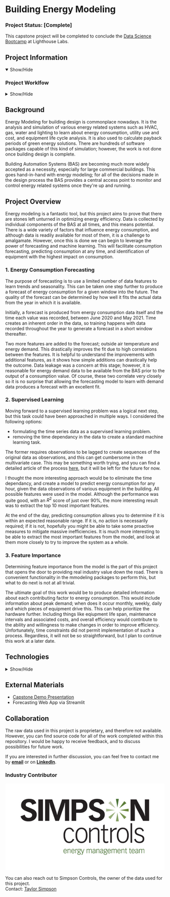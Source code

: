 # Building Energy Modeling

### Project Status: [Complete]
This capstone project will be completed to conclude the [Data Science Bootcamp][LighthouseLabs] at Lighthouse Labs.  

## Project Information
<details open>
<summary>Show/Hide</summary>

### Project Worklfow
<details>
<summary>Show/Hide</summary>

- exploratory data analysis & visualization
- data processing & cleaning
- time series forecasting
- supervised learning modeling
- model evaluation
- feature importance analysis
- data application deployment 
</details>

## Background
Energy Modeling for building design is commonplace nowadays. It is the analysis and simulation of various energy related systems such as HVAC, gas, water and lighting to learn about energy consumption, utility use and cost, and equipment life cycle analysis. It is also used to calculate payback periods of green energy solutions. There are hundreds of software packages capable of this kind of simulation; however, the work is not done once building design is complete.

Building Automation Systems (BAS) are becoming much more widely accepted as a necessity, especially for large commercial buildings. This goes hand-in-hand with energy modeling; for all of the decisions made in the design process the BAS provides a central access point to monitor and control energy related systems once they're up and running.

## Project Overview
Energy modeling is a fantastic tool, but this project aims to prove that there are stones left unturned in optimizing energy efficiency. Data is collected by individual components of the BAS at all times, and this means potential. There is a wide variety of factors that influence energy consumption, and although data is readily available for most of them, it is a challenge to amalgamate. However, once this is done we can begin to leverage the power of forecasting and machine learning. This will facilitate consumption forecasting, predicting consumption at any time, and identification of equipment with the highest impact on consumption.

### 1. Energy Consumption Forecasting
The purpose of forecasting is to use a limited number of data features to learn trends and seasonality. This can be taken one step further to produce a forecast of energy consumption for a given window into the future. The quality of the forecast can be determined by how well it fits the actual data from the year in which it is available.

Initially, a forecast is produced from energy consumption data itself and the time each value was recorded, between June 2020 and May 2021. Time creates an inherent order in the data, so training happens with data recorded throughout the year to generate a forecast in a short window thereafter.

Two more features are added to the forecast; outside air temperature and energy demand. This drastically improves the fit due to high correlations between the features. It is helpful to understand the improvements with additional features, as it shows how simple additions can drastically help the outcome. Data leakage was a concern at this stage; however, it is reasonable for energy demand data to be available from the BAS prior to the output of a consumption value. Of course, these two correlate very closely so it is no surprise that allowing the forecasting model to learn with demand data produces a forecast with an excellent fit.

### 2. Supervised Learning
Moving forward to a supervised learning problem was a logical next step, but this task could have been approached in multiple ways. I considered the following options:
- formulating the time series data as a supervised learning problem.
- removing the time dependancy in the data to create a standard machine learning task.

The former requires observations to be lagged to create sequences of the original data as observations, and this can get cumbersome in the multivariate case. This may be something worth trying, and you can find a detailed article of the process [here][TimeSeriesToSupervised], but it will be left for the future for now.

I thought the more interesting approach would be to eliminate the time dependancy, and create a model to predict energy consumption for any hour, given the data observations of various equipment in the building. All possible features were used in the model. Although the performance was quite good, with an $R^2$ score of just over 90%, the more interesting result was to extract the top 10 most important features.

At the end of the day, predicting consumption allows you to determine if it is within an expected reasonable range. If it is, no action is necessarily required; if it is not, hopefully you might be able to take some proactive measures to mitigate massive inefficiencies. It is much more interesting to be able to extract the most important features from the model, and look at them more closely to try to improve the system as a whole.

### 3. Feature Importance
Determining feature importance from the model is the part of this project that opens the door to providing real industry value down the road. There is convenient functionality in the mmodeling packages to perform this, but what to do next is not at all trivial.

The ultimate goal of this work would be to produce detailed information about each contributing factor to energy consumption. This would include information about peak demand; when does it occur monthly, weekly, daily and which pieces of equipment drive this. This can help prioritize the hardware further. Including things like eqiupment life span, maintenance intervals and associated costs, and overall efficiency would contribute to the ability and willingness to make changes in order to improve efficiency. Unfortunately, time constraints did not permit implementation of such a process. Regardless, it will not be so straightforward, but I plan to continue this work at a later date.
</details>

## Technologies
<details>
<summary>Show/Hide</summary>

* Python
* Pandas
* Prophet
* Sklearn
* PyCaret
* Streamlit
* AWS EC2
</details>

## External Materials
* [Capstone Demo Presentation][presentation]
* Forecasting Web App via Streamlit

## Collaboration
The raw data used in this project is proprietary, and therefore not available. However, you can find source code for all of the work completed within this repository. I would be happy to receive feedback, and to discuss possibilities for future work.

If you are interested in further discussion, you can feel free to contact me by **[email](mailto:daylin.epp@gmail.com)** or on **[LinkedIn][linkedin]**.

### Industry Contributor
![Simpson Controls](images/Logo.jpg)  

You can also reach out to Simpson Controls, the owner of the data used for this project.  
Contact: [Taylor Simpson](mailto:taylor@simpsoncontrols.com)

[presentation]: https://drive.google.com/file/d/1B14PmA7SQkcFQNq2UeA5Xk5CXL7FCK2g/view?usp=sharing
[linkedin]: https://www.linkedin.com/in/daylin-epp-62989760/
[LighthouseLabs]: https://www.lighthouselabs.ca/en/data-science-bootcamp
[Prophet]: https://facebook.github.io/prophet/docs/quick_start.html#python-api
[ExtraRegressors]: https://facebook.github.io/prophet/docs/seasonality,_holiday_effects,_and_regressors.html#additional-regressors
[ProphetCV]: https://facebook.github.io/prophet/docs/diagnostics.html
[TimeSeriesForecastExample]: https://github.com/srivatsan88/End-to-End-Time-Series
[TimeSeriesToSupervised]: https://machinelearningmastery.com/convert-time-series-supervised-learning-problem-python/